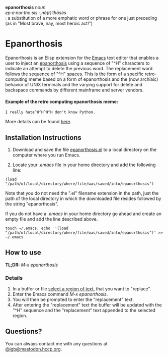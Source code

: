 **epanorthosis**  _noun_ <br/>
_ep·​a·​nor·​tho·​sis -ˌnȯ(r)ˈthōsə̇s_<br/>
: a substitution of a more emphatic word or phrase for one just preceding (as in "Most brave, nay, most heroic act!")</br>


# Epanorthosis

Epanorthosis is an Elisp extension for the [Emacs](https://www.gnu.org/software/emacs/) text editor that enables a user to inject an [epanorthosis](https://en.wikipedia.org/wiki/Epanorthosis) using a sequence of "^H" characters to indicate an attempt to delete the previous word. The replacement word follows the sequence of "^H" spaces. This is the form of a specific retro-computing meme based on a form of epanorthosis and the (now archiaic) behavior of UNIX terminals and the varying support for delete and backspace commands by different mainframe and server vendors.

#### Example of the retro computing epanorthosis meme:
```
I really hate^H^H^H^H don't know Python.
```
More details can be found [here](https://wooledge.org/~greg/%5EH.html).   

## Installation Instructions

1. Download and save the file [epanorthosis.el](https://raw.githubusercontent.com/igb/epanorthosis/master/epanorthosis.el) to a local directory on the computer where you run Emacs.

2. Locate your *.emacs* file in your home directory and add the following line:
```Elisp
(load "/path/of/local/directory/where/file/was/saved/into/epanorthosis")
```
Note that you do not need the ".el" filename extension in the path, just the path of the local directory in which the downloaded file resides followed by the string "epanorthosis".

If you do not have a *.emacs* in your home directory go ahead and create an empty file and add the line described above.

```Shell
touch ~/.emacs; echo  '(load "/path/of/local/directory/where/file/was/saved/into/epanorthosis")' >> ~/.emacs
```


## How to use

**TL;DR:** *M-x epanorthosis*

### Details ###
1. In a buffer or file [select a region of text.](https://ftp.gnu.org/old-gnu/Manuals/emacs-20.7/html_chapter/emacs_12.html) that you want to "replace".
2. Enter the Emacs command *M-x epanorthosis*.
3. You will then be prompted to enter the "replacement" text. 
4. After entering the "replacement" text the buffer will be updated with the "^H" sequence and the "replacement" text appended to the selected region. 


## Questions? ##

You can always contact me with any questions at [@igb@mastodon.hccp.org](https://mastodon.hccp.org/@igb/).
